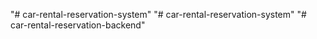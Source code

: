 "# car-rental-reservation-system" 
"# car-rental-reservation-system" 
"# car-rental-reservation-backend" 
